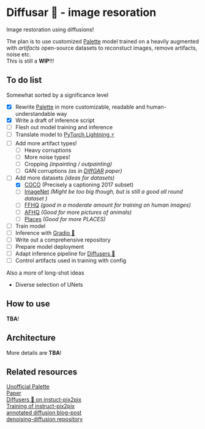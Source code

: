 # Diffusar 🐳 - image resoration

Image restoration using diffusions!

The plan is to use customized [Palette](https://arxiv.org/pdf/2111.05826.pdf) model trained on a heavily augmented with *artifacts* open-source datasets to reconstuct images, remove artifacts, noise etc.  
This is still a **WIP**!!!

## To do list

Somewhat sorted by a significance level

- [x] Rewrite [Palette](https://github.com/Janspiry/Palette-Image-to-Image-Diffusion-Models) in more customizable, readable and human-understandable way
- [x] Write a draft of inference script
- [ ] Flesh out model training and inference
- [ ] Translate model to [PyTorch Lightning ⚡](https://lightning.ai/docs/pytorch/stable/)
- [ ] Add more artifact types!
  - [ ] Heavy corruptions
  - [ ] More noise types!
  - [ ] Cropping *(inpainting / outpainting)*
  - [ ] GAN corruptions *(as in [DiffGAR](https://arxiv.org/pdf/2210.08573.pdf) paper)*
- [ ] Add more datasets *(ideas for datasets)*
  - [x] [COCO](https://paperswithcode.com/dataset/coco) (Precisely a captioning 2017 subset)
  - [ ] [ImageNet](https://paperswithcode.com/dataset/imagenet) *(Might be too big though, but is still a good all round dataset )*
  - [ ] [FFHQ](https://paperswithcode.com/dataset/ffhq) *(good in a moderate amount for training on human images)*
  - [ ] [AFHQ](https://paperswithcode.com/dataset/afhq) *(Good for more pictures of animals)*
  - [ ] [Places](https://paperswithcode.com/dataset/places) *(Good for more PLACES)*
- [ ] Train model
- [ ] Inference with [Gradio 🦄](https://gradio.app/)
- [ ] Write out a comprehensive repository
- [ ] Prepare model deployment
- [ ] Adapt inference pipeline for [Diffusers 🧨](https://huggingface.co/docs/diffusers/index)
- [ ] Control artifacts used in training with config

Also a more of long-shot ideas

- Diverse selection of UNets

## How to use

**TBA**!

## Architecture

More details are **TBA**!

## Related resources

[Unofficial Palette](https://github.com/Janspiry/Palette-Image-to-Image-Diffusion-Models)  
[Paper](https://arxiv.org/pdf/2111.05826.pdf)  
[Diffusers 🧨 on instuct-pix2pix](https://github.com/huggingface/diffusers/tree/main/examples/instruct_pix2pix)  
[Training of instruct-pix2pix](https://github.com/huggingface/diffusers/blob/main/examples/instruct_pix2pix/train_instruct_pix2pix.py)  
[annotated diffusion blog-post](https://huggingface.co/blog/annotated-diffusion)  
[denoising-diffusion repository](https://github.com/lucidrains/denoising-diffusion-pytorch)  
